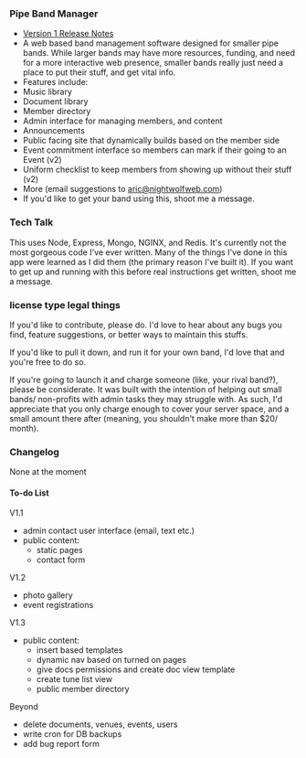 ### Pipe Band Manager
* [Version 1 Release Notes](https://github.com/aric87/highland_member/releases/tag/1)
* A web based band management software designed for smaller pipe bands. While larger bands may have more resources, funding, and need for a more interactive web presence, smaller bands really just need a place to put their stuff, and get vital info.
* Features include:
 * Music library
 * Document library
 * Member directory
 * Admin interface for managing members, and content
 * Announcements
 * Public facing site that dynamically builds based on the member side
 * Event commitment interface so members can mark if their going to an Event (v2)
 * Uniform checklist to keep members from showing up without their stuff (v2)
 * More (email suggestions to aric@nightwolfweb.com)
* If you'd like to get your band using this, shoot me a message.


### Tech Talk
This uses Node, Express, Mongo, NGINX, and Redis.
It's currently not the most gorgeous code I've ever written. Many of the things I've done in this app were learned as I did them (the primary reason I've built it). If you want to get up and running with this before real instructions get written, shoot me a message.


### license type legal things
If you'd like to contribute, please do. I'd love to hear about any bugs you find, feature suggestions, or better ways to maintain this stuffs.

If you'd like to pull it down, and run it for your own band, I'd love that and you're free to do so.

If you're going to launch it and charge someone (like, your rival band?), please be considerate. It was built with the intention of helping out small bands/ non-profits with admin tasks they may struggle with. As such, I'd appreciate that you only charge enough to cover your server space, and a small amount there after (meaning, you shouldn't make more than $20/ month).

### Changelog
None at the moment

#### To-do List
V1.1
  * admin contact user interface (email, text etc.)
  * public content:
    - static pages
    - contact form
    
V1.2
  * photo gallery
  * event registrations

V1.3
  * public content:
    - insert based templates
    - dynamic nav based on turned on pages
    - give docs permissions and create doc view template
    - create tune list view
    - public member directory


Beyond
  * delete documents, venues, events, users
  * write cron for DB backups
  * add bug report form
